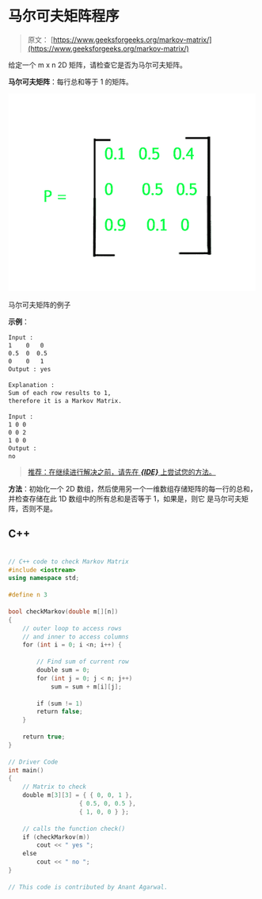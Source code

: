# 马尔可夫矩阵程序

> 原文： [https://www.geeksforgeeks.org/markov-matrix/](https://www.geeksforgeeks.org/markov-matrix/)

给定一个 m x n 2D 矩阵，请检查它是否为马尔可夫矩阵。

**马尔可夫矩阵**：每行总和等于 1 的矩阵。

![](img/760b59ab20aeb35af4cb0034a2da7a08.png)

马尔可夫矩阵的例子

**示例**：

```
Input :
1    0   0
0.5  0  0.5
0    0   1
Output : yes

Explanation :
Sum of each row results to 1, 
therefore it is a Markov Matrix.

Input :
1 0 0
0 0 2
1 0 0
Output :
no

```

> [推荐：在继续进行解决之前，请先在 ***{IDE}*** 上尝试您的方法。](https://ide.geeksforgeeks.org/)

**方法**：初始化一个 2D 数组，然后使用另一个一维数组存储矩阵的每一行的总和，并检查存储在此 1D 数组中的所有总和是否等于 1，如果是，则它 是马尔可夫矩阵，否则不是。

## C++ 

```cpp

// C++ code to check Markov Matrix 
#include <iostream> 
using namespace std; 

#define n 3 

bool checkMarkov(double m[][n]) 
{ 
    // outer loop to access rows 
    // and inner to access columns 
    for (int i = 0; i <n; i++) { 

        // Find sum of current row 
        double sum = 0; 
        for (int j = 0; j < n; j++) 
            sum = sum + m[i][j]; 

        if (sum != 1) 
        return false; 
    } 

    return true; 
} 

// Driver Code 
int main()  
{ 
    // Matrix to check 
    double m[3][3] = { { 0, 0, 1 }, 
                    { 0.5, 0, 0.5 }, 
                    { 1, 0, 0 } }; 

    // calls the function check() 
    if (checkMarkov(m)) 
        cout << " yes "; 
    else
        cout << " no "; 
} 

// This code is contributed by Anant Agarwal. 

```